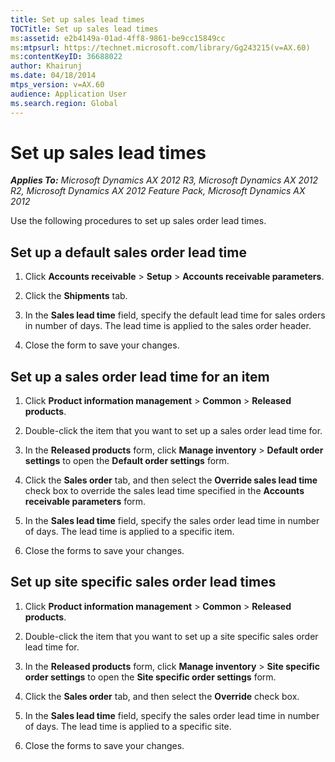 ```yaml
---
title: Set up sales lead times
TOCTitle: Set up sales lead times
ms:assetid: e2b4149a-01ad-4ff8-9861-be9cc15849cc
ms:mtpsurl: https://technet.microsoft.com/library/Gg243215(v=AX.60)
ms:contentKeyID: 36688022
author: Khairunj
ms.date: 04/18/2014
mtps_version: v=AX.60
audience: Application User
ms.search.region: Global
---
```


# Set up sales lead times 


_**Applies To:** Microsoft Dynamics AX 2012 R3, Microsoft Dynamics AX 2012 R2, Microsoft Dynamics AX 2012 Feature Pack, Microsoft Dynamics AX 2012_

Use the following procedures to set up sales order lead times.

## Set up a default sales order lead time

1.  Click **Accounts receivable** \> **Setup** \> **Accounts receivable parameters**.

2.  Click the **Shipments** tab.

3.  In the **Sales lead time** field, specify the default lead time for sales orders in number of days. The lead time is applied to the sales order header.

4.  Close the form to save your changes.

## Set up a sales order lead time for an item

1.  Click **Product information management** \> **Common** \> **Released products**.

2.  Double-click the item that you want to set up a sales order lead time for.

3.  In the **Released products** form, click **Manage inventory** \> **Default order settings** to open the **Default order settings** form.

4.  Click the **Sales order** tab, and then select the **Override sales lead time** check box to override the sales lead time specified in the **Accounts receivable parameters** form.

5.  In the **Sales lead time** field, specify the sales order lead time in number of days. The lead time is applied to a specific item.

6.  Close the forms to save your changes.

## Set up site specific sales order lead times

1.  Click **Product information management** \> **Common** \> **Released products**.

2.  Double-click the item that you want to set up a site specific sales order lead time for.

3.  In the **Released products** form, click **Manage inventory** \> **Site specific order settings** to open the **Site specific order settings** form.

4.  Click the **Sales order** tab, and then select the **Override** check box.

5.  In the **Sales lead time** field, specify the sales order lead time in number of days. The lead time is applied to a specific site.

6.  Close the forms to save your changes.

  


